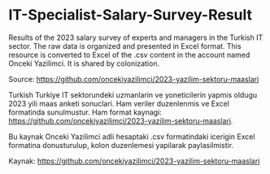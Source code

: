 # IT-Specialist-Salary-Survey-Result


Results of the 2023 salary survey of experts and managers in the Turkish IT sector. The raw data is organized and presented in Excel format. This resource is converted to Excel of the .csv content in the account named Onceki Yazilimci. It is shared by colonization.

Source: https://github.com/oncekiyazilimci/2023-yazilim-sektoru-maaslari


Turkish
Turkiye IT sektorundeki uzmanlarin ve yoneticilerin yapmis oldugu 2023 yili maas anketi sonuclari. Ham veriler duzenlenmis ve Excel formatinda sunulmustur. 
Ham format kaynagi: https://github.com/oncekiyazilimci/2023-yazilim-sektoru-maaslari.

Bu kaynak Onceki Yazilimci adli hesaptaki .csv formatindaki icerigin Excel formatina  donusturulup, kolon duzenlemesi yapilarak paylasilmistir.

Kaynak: https://github.com/oncekiyazilimci/2023-yazilim-sektoru-maaslari
